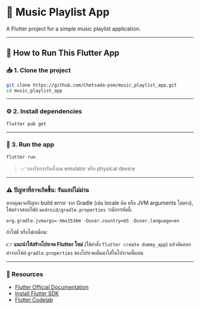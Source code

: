 
# 🎵 Music Playlist App

A Flutter project for a simple music playlist application.

---

## 🚀 How to Run This Flutter App

### 📥 1. Clone the project

```bash
git clone https://github.com/Chetsada-psm/music_playlist_app.git
cd music_playlist_app
```


---

### ⚙️ 2. Install dependencies

```bash
flutter pub get
```

---

### 🏃 3. Run the app

```bash
flutter run
```

> ✅ รองรับการรันทั้งบน emulator หรือ physical device

---

### ⚠️ ปัญหาที่อาจเกิดขึ้น: รันแอปไม่ผ่าน

หากคุณเจอปัญหา build error จาก Gradle (เช่น locale ผิด หรือ JVM arguments ไม่ตรง), ให้ตรวจสอบไฟล์ `android/gradle.properties` ว่ามีบรรทัดนี้:

```properties
org.gradle.jvmargs=-Xmx1536m -Duser.country=US -Duser.language=en
```

ถ้าไม่มี หรือไม่เหมือน:

👉 **แนะนำให้สร้างโปรเจค Flutter ใหม่** (ใช้คำสั่ง `flutter create dummy_app`) แล้วคัดลอกค่าจากไฟล์ `gradle.properties` ของโปรเจคนั้นมาใส่ในโปรเจคนี้แทน

---

### 🧰 Resources

- [Flutter Official Documentation](https://flutter.dev/docs)
- [Install Flutter SDK](https://flutter.dev/docs/get-started/install)
- [Flutter Codelab](https://flutter.dev/docs/get-started/codelab)
